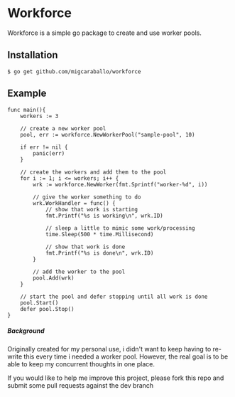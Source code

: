 # Workforce
Workforce is a simple go package to create and use worker pools.

## Installation
`
$ go get github.com/migcaraballo/workforce
` 

## Example
```
func main(){
	workers := 3

	// create a new worker pool
	pool, err := workforce.NewWorkerPool("sample-pool", 10)

	if err != nil {
		panic(err)
	}

	// create the workers and add them to the pool
	for i := 1; i <= workers; i++ {
		wrk := workforce.NewWorker(fmt.Sprintf("worker-%d", i))

		// give the worker something to do
		wrk.WorkHandler = func() {
			// show that work is starting
			fmt.Printf("%s is working\n", wrk.ID)

			// sleep a little to mimic some work/processing
			time.Sleep(500 * time.Millisecond)

			// show that work is done
			fmt.Printf("%s is done\n", wrk.ID)
		}

		// add the worker to the pool
		pool.Add(wrk)
	}

	// start the pool and defer stopping until all work is done
	pool.Start()
	defer pool.Stop()
}
```

##### Background
Originally created for my personal use, i didn't want to keep having to re-write this every time i needed a worker pool. However, the real goal is to be able to keep my concurrent thoughts in one place. 

If you would like to help me improve this project, please fork this repo and submit some pull requests against the dev branch

